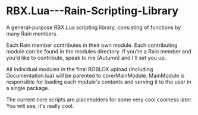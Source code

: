 # RBX.Lua---Rain-Scripting-Library
A general-purpose RBX.Lua scripting library, consisting of functions by many Rain members.

Each Rain member contributes in their own module. Each contributing module can be found in the modules directory. If you're a Rain member and you'd like to contribute, speak to me (Autumn) and I'll set you up.

All individual modules in the final ROBLOX upload (including Documentation.lua) will be parented to core/MainModule. MainModule is responsible for loading each module's contents and serving it to the user in a single package.

The current core scripts are placeholders for some very cool coolness later. You will see, it's really cool.
